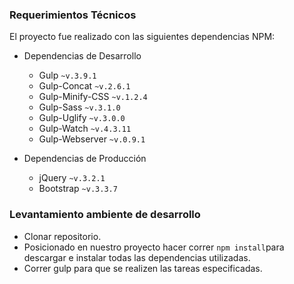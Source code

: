 ### Requerimientos Técnicos

El proyecto fue realizado con las siguientes dependencias NPM:

+ Dependencias de Desarrollo 
  - Gulp `~v.3.9.1`
  - Gulp-Concat `~v.2.6.1`
  - Gulp-Minify-CSS `~v.1.2.4`
  - Gulp-Sass `~v.3.1.0`
  - Gulp-Uglify `~v.3.0.0`
  - Gulp-Watch `~v.4.3.11`
  - Gulp-Webserver `~v.0.9.1`

+ Dependencias de Producción 
  - jQuery `~v.3.2.1`
  - Bootstrap `~v.3.3.7`

### Levantamiento ambiente de desarrollo

+ Clonar repositorio.
+ Posicionado en nuestro proyecto hacer correr `npm install`para descargar e instalar todas las dependencias utilizadas.
+ Correr gulp para que se realizen las tareas especificadas.
